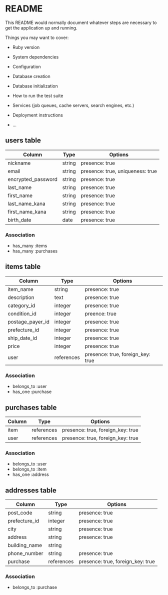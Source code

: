 # README

This README would normally document whatever steps are necessary to get the
application up and running.

Things you may want to cover:

* Ruby version

* System dependencies

* Configuration

* Database creation

* Database initialization

* How to run the test suite

* Services (job queues, cache servers, search engines, etc.)

* Deployment instructions

* ...

## users table

| Column             | Type   | Options                          |
|--------------------|--------|----------------------------------|
| nickname           | string | presence: true                   |
| email              | string | presence: true, uniqueness: true |
| encrypted_password | string | presence: true                   |
| last_name          | string | presence: true                   |
| first_name         | string | presence: true                   |
| last_name_kana     | string | presence: true                   |
| first_name_kana    | string | presence: true                   |
| birth_date         | date   | presence: true                   |

### Association

* has_many :items
* has_many :purchases

## items table

| Column           | Type       | Options                           |
|------------------|------------|-----------------------------------|
| item_name        | string     | presence: true                    |
| description      | text       | presence: true                    |
| category_id      | integer    | presence: true                    |
| condition_id     | integer    | preence: true                    |
| postage_payer_id | integer    | presence: true                    |
| prefecture_id    | integer    | presence: true                    |
| ship_date_id     | integer    | presence: true                    |
| price            | integer    | presence: true                    |
| user             | references | presence: true, foreign_key: true |

### Association

- belongs_to :user
- has_one :purchase

## purchases table

| Column | Type       | Options                           |
|--------|------------|-----------------------------------|
| item   | references | presence: true, foreign_key: true |
| user   | references | presence: true, foreign_key: true |

### Association

- belongs_to :user
- belongs_to :item
- has_one :address

## addresses table

| Column        | Type       | Options                           |
|---------------|------------|-----------------------------------|
| post_code     | string     | presence: true                    |
| prefecture_id | integer    | presence: true                    |
| city          | string     | presence: true                    |
| address       | string     | presence: true                    |
| building_name | string     |                                   |
| phone_number  | string     | presence: true                    |
| purchase      | references | presence: true, foreign_key: true |

### Association

- belongs_to :purchase
